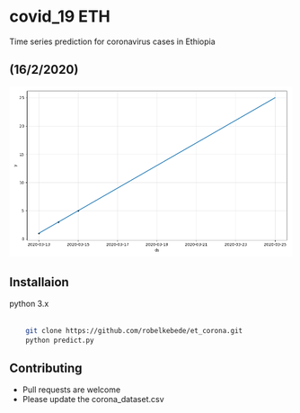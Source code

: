 # covid_19 ETH
Time series prediction for coronavirus cases in Ethiopia


## (16/2/2020)

![alt text](./covid-19.png)

## Installaion

python 3.x

```bash
	
    git clone https://github.com/robelkebede/et_corona.git
    python predict.py

```


## Contributing

* Pull requests are welcome 
* Please update the corona_dataset.csv
